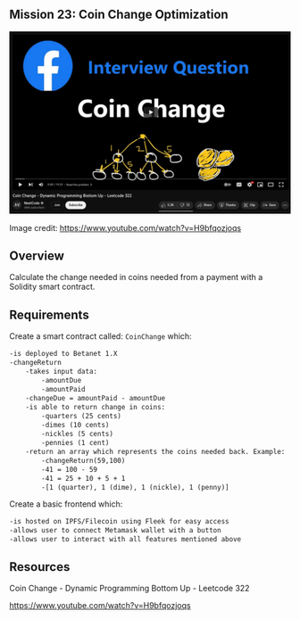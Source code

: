 ## Mission 23: Coin Change Optimization

<img src="images/change.png" alt="change"/>

Image credit: https://www.youtube.com/watch?v=H9bfqozjoqs

## Overview

Calculate the change needed in coins needed from a payment with a Solidity smart contract.

## Requirements

Create a smart contract called: `CoinChange` which:
        
    -is deployed to Betanet 1.X
    -changeReturn
        -takes input data:
            -amountDue
            -amountPaid        
        -changeDue = amountPaid - amountDue
        -is able to return change in coins:
            -quarters (25 cents)
            -dimes (10 cents)
            -nickles (5 cents)
            -pennies (1 cent)
        -return an array which represents the coins needed back. Example:
            -changeReturn(59,100)
            -41 = 100 - 59
            -41 = 25 + 10 + 5 + 1
            -[1 (quarter), 1 (dime), 1 (nickle), 1 (penny)]

Create a basic frontend which:

    -is hosted on IPFS/Filecoin using Fleek for easy access
    -allows user to connect Metamask wallet with a button
    -allows user to interact with all features mentioned above

## Resources

Coin Change - Dynamic Programming Bottom Up - Leetcode 322 

https://www.youtube.com/watch?v=H9bfqozjoqs
